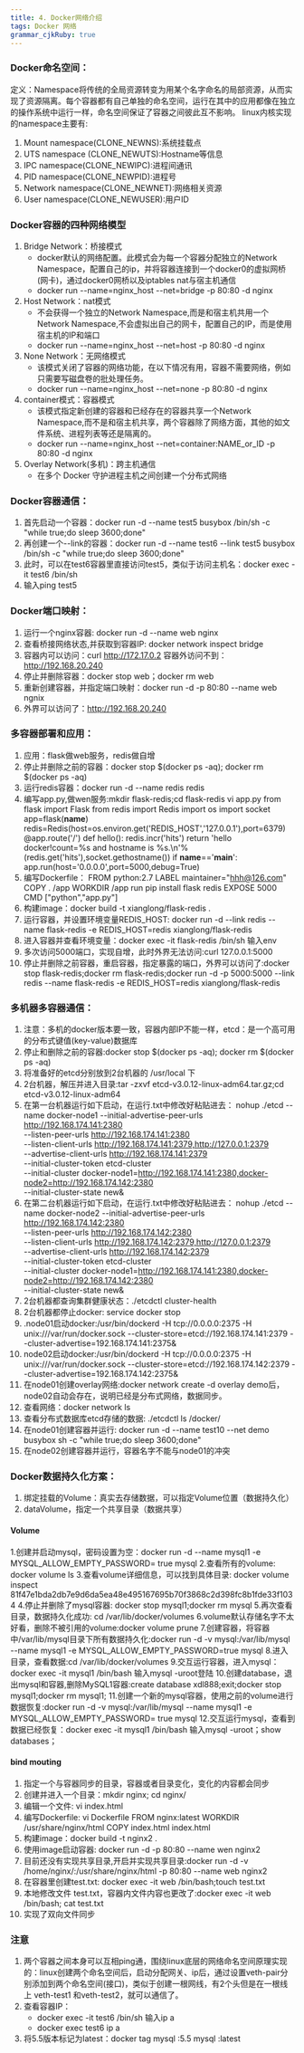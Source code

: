 ```yaml
---
title: 4. Docker网络介绍 
tags: Docker 网络
grammar_cjkRuby: true
---
```


### Docker命名空间：
定义：Namespace将传统的全局资源转变为用某个名字命名的局部资源，从而实现了资源隔离。每个容器都有自己单独的命名空间，运行在其中的应用都像在独立的操作系统中运行一样，命名空间保证了容器之间彼此互不影响。
linux内核实现的namespace主要有:
1. Mount namespace(CLONE_NEWNS):系统挂载点 
2. UTS namespace (CLONE_NEWUTS):Hostname等信息
3. IPC namespace(CLONE_NEWIPC):进程间通讯
4. PID namespace(CLONE_NEWPID):进程号 
5. Network namespace(CLONE_NEWNET):网络相关资源
6. User namespace(CLONE_NEWUSER):用户ID 

### Docker容器的四种网络模型
1. Bridge Network：桥接模式
	- docker默认的网络配置。此模式会为每一个容器分配独立的Network Namespace，配置自己的ip，并将容器连接到一个docker0的虚拟网桥(网卡)，通过docker0网桥以及iptables nat与宿主机通信
	- docker run --name=nginx_host --net=bridge -p 80:80 -d nginx
2. Host Network：nat模式
	- 不会获得一个独立的Network Namespace,而是和宿主机共用一个Network Namespace,不会虚拟出自己的网卡，配置自己的IP，而是使用宿主机的IP和端口
	- docker run --name=nginx_host --net=host -p 80:80 -d nginx
3. None Network：无网络模式
	- 该模式关闭了容器的网络功能，在以下情况有用，容器不需要网络，例如只需要写磁盘卷的批处理任务。
	-  docker run --name=nginx_host --net=none -p 80:80 -d nginx
4. container模式：容器模式
	- 该模式指定新创建的容器和已经存在的容器共享一个Network Namespace,而不是和宿主机共享，两个容器除了网络方面，其他的如文件系统、进程列表等还是隔离的。
	-  docker run --name=nginx_host --net=container:NAME_or_ID -p 80:80 -d nginx
5. Overlay Network(多机)：跨主机通信
	- 在多个 Docker 守护进程主机之间创建一个分布式网络

### Docker容器通信：
1. 首先启动一个容器：docker run -d --name test5 busybox /bin/sh -c "while true;do sleep 3600;done"
2. 再创建一个--link的容器：docker run -d --name test6 --link test5 busybox /bin/sh -c "while true;do sleep 3600;done"
3. 此时，可以在test6容器里直接访问test5，类似于访问主机名：docker exec -it test6 /bin/sh
4. 输入ping test5

### Docker端口映射：
1. 运行一个nginx容器: docker run -d --name web nginx
2. 查看桥接网络状态,并获取到容器IP: docker network inspect bridge
3. 容器内可以访问：curl http://172.17.0.2 容器外访问不到：http://192.168.20.240
4. 停止并删除容器：docker stop web；docker rm web
5. 重新创建容器，并指定端口映射：docker run -d -p 80:80 --name web ngnix
6. 外界可以访问了：http://192.168.20.240

### 多容器部署和应用：
1. 应用：flask做web服务，redis做自增
2. 停止并删除之前的容器：docker stop $(docker ps -aq); docker rm $(docker ps -aq)
3. 运行redis容器：docker run -d --name redis redis
4. 编写app.py,做wen服务:mkdir flask-redis;cd flask-redis
vi app.py
from flask import Flask
from redis import Redis
import os
import socket
app=flask(__name__)
redis=Redis(host=os.environ.get('REDIS_HOST','127.0.0.1'),port=6379)
@app.route('/')
def hello():
redis.incr('hits')
return 'hello docker!count=%s and hostname is %s.\n'%(redis.get('hits'),socket.gethostname())
if __name__=='__main__':
app.run(host='0.0.0.0',port=5000,debug=True)
5. 编写Dockerfile：
FROM python:2.7
LABEL maintainer="hhh@126.com"
COPY . /app
WORKDIR /app
run pip install flask redis
EXPOSE 5000
CMD ["python","app.py"]
6. 构建image：docker build -t xianglong/flask-redis .
7. 运行容器，并设置环境变量REDIS_HOST: docker run -d --link redis --name flask-redis -e REDIS_HOST=redis xianglong/flask-redis
8. 进入容器并查看环境变量：docker exec -it flask-redis /bin/sh 输入env
9. 多次访问5000端口，实现自增，此时外界无法访问:curl 127.0.0.1:5000
10. 停止并删除之前容器，重启容器，指定暴露的端口，外界可以访问了:docker stop flask-redis;docker rm flask-redis;docker run -d -p 5000:5000 --link redis --name flask-redis -e REDIS_HOST=redis xianglong/flask-redis

### 多机器多容器通信：
1. 注意：多机的docker版本要一致，容器内部IP不能一样，etcd：是一个高可用的分布式键值(key-value)数据库
2. 停止和删除之前的容器:docker stop $(docker ps -aq); docker rm $(docker ps -aq)
3. 将准备好的etcd分别放到2台机器的 /usr/local 下
4. 2台机器，解压并进入目录:tar -zxvf etcd-v3.0.12-linux-adm64.tar.gz;cd etcd-v3.0.12-linux-adm64
5. 在第一台机器运行如下启动，在运行.txt中修改好粘贴进去：
nohup ./etcd --name docker-node1 --initial-advertise-peer-urls http://192.168.174.141:2380 \
	--listen-peer-urls http://192.168.174.141:2380 \
	--listen-client-urls http://192.168.174.141:2379,http://127.0.0.1:2379 \
	--advertise-client-urls http://192.168.174.141:2379 \
	--initial-cluster-token etcd-cluster \
	--initial-cluster docker-node1=http://192.168.174.141:2380,docker-node2=http://192.168.174.142:2380 \
	--initial-cluster-state new&
6. 在第二台机器运行如下启动，在运行.txt中修改好粘贴进去：
nohup ./etcd --name docker-node2 --initial-advertise-peer-urls http://192.168.174.142:2380 \
	--listen-peer-urls http://192.168.174.142:2380 \
	--listen-client-urls http://192.168.174.142:2379,http://127.0.0.1:2379 \
	--advertise-client-urls http://192.168.174.142:2379 \
	--initial-cluster-token etcd-cluster \
	--initial-cluster docker-node1=http://192.168.174.141:2380,docker-node2=http://192.168.174.142:2380 \
	--initial-cluster-state new&
 7. 2台机器都查询集群健康状态：./etcdctl cluster-health
 8. 2台机器都停止docker: service docker stop
 9. .node01启动docker:/usr/bin/dockerd -H tcp://0.0.0.0:2375 -H unix:///var/run/docker.sock --cluster-store=etcd://192.168.174.141:2379 --cluster-advertise=192.168.174.141:2375&
 10. node02启动docker:/usr/bin/dockerd -H tcp://0.0.0.0:2375 -H unix:///var/run/docker.sock --cluster-store=etcd://192.168.174.142:2379 --cluster-advertise=192.168.174.142:2375&
 11. 在node01创建overlay网络:docker network create -d overlay demo后，node02自动会存在，说明已经是分布式网络，数据同步。
 12. 查看网络：docker network ls
 13. 查看分布式数据库etcd存储的数据: ./etcdctl ls /docker/
 14. 在node01创建容器并运行: docker run -d --name test10 --net demo busybox sh -c "while true;do sleep 3600;done"
 15. 在node02创建容器并运行，容器名字不能与node01的冲突

### Docker数据持久化方案：
1. 绑定挂载的Volume：真实去存储数据，可以指定Volume位置（数据持久化）
2. dataVolume，指定一个共享目录（数据共享）

#### Volume
1.创建并启动mysql，密码设置为空：docker run -d --name mysql1 -e MYSQL_ALLOW_EMPTY_PASSWORD= true mysql
2.查看所有的volume: docker volume ls
3.查看volume详细信息，可以找到具体目录: docker volume inspect 81f47e1bda2db7e9d6da5ea48e495167695b70f3868c2d398fc8b1fde33f1034
4.停止并删除了mysql容器: docker stop mysql1;docker rm mysql
5.再次查看目录，数据持久化成功: cd /var/lib/docker/volumes
6.volume默认存储名字不太好看，删除不被引用的volume:docker volume prune
7.创建容器，将容器中/var/lib/mysql目录下所有数据持久化:docker run -d -v mysql:/var/lib/mysql --name mysql1 -e MYSQL_ALLOW_EMPTY_PASSWORD=true mysql
8.进入目录，查看数据:cd /var/lib/docker/volumes
9.交互运行容器，进入mysql：docker exec -it mysql1 /bin/bash 输入mysql -uroot登陆
10.创建database，退出mysql和容器,删除MySQL1容器:create database xdl888;exit;docker stop mysql1;docker rm mysql1;
11.创建一个新的mysql容器，使用之前的volume进行数据恢复:docker run -d -v mysql:/var/lib/mysql --name mysql1 -e MYSQL_ALLOW_EMPTY_PASSWORD= true mysql
12.交互运行mysql，查看到数据已经恢复：docker exec -it mysql1 /bin/bash 输入mysql -uroot；show databases；

#### bind mouting
1. 指定一个与容器同步的目录，容器或者目录变化，变化的内容都会同步
2. 创建并进入一个目录：mkdir nginx; cd nginx/
3. 编辑一个文件: vi index.html
4. 编写Dockerfile: vi Dockerfile
FROM nginx:latest
WORKDIR /usr/share/nginx/html
COPY index.html index.html
5. 构建image：docker build -t nginx2 .
6. 使用image启动容器: docker run -d -p 80:80 --name wen nginx2
7. 目前还没有实现共享目录,开启并实现共享目录:docker run -d  -v /home/nginx/:/usr/share/nginx/html -p 80:80 --name web nginx2
8. 在容器里创建test.txt: docker exec -it web /bin/bash;touch test.txt
9. 本地修改文件 test.txt，容器内文件内容也更改了:docker exec -it web /bin/bash; cat test.txt
10. 实现了双向文件同步


### 注意
1. 两个容器之间本身可以互相ping通，围绕linux底层的网络命名空间原理实现的：linux创建两个命名空间后，启动分配网关、ip后，通过设置veth-pair分别添加到两个命名空间(接口)，类似于创建一根网线，有2个头但是在一根线上 veth-test1 和veth-test2，就可以通信了。
2. 查看容器IP：
	- docker exec -it test6 /bin/sh 输入ip a
	- docker exec test6 ip a
3. 将5.5版本标记为latest：docker tag mysql :5.5 mysql :latest 